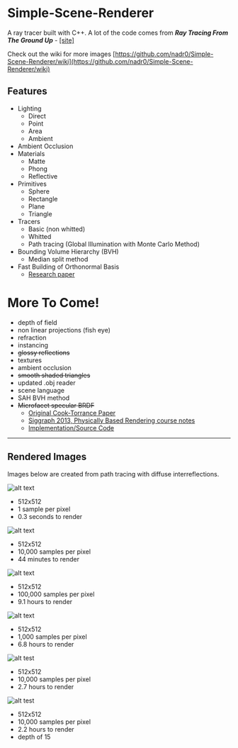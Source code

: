 # Simple-Scene-Renderer

A ray tracer built with C++. A lot of the code comes from *__Ray Tracing From The Ground Up__* -  [[site]](http://www.raytracegroundup.com/)

Check out the wiki for more images [https://github.com/nadr0/Simple-Scene-Renderer/wiki](https://github.com/nadr0/Simple-Scene-Renderer/wiki)

Features
-----

+ Lighting
    * Direct
    * Point
    * Area
    * Ambient
+ Ambient Occlusion
+ Materials
    * Matte
    * Phong
    * Reflective
+ Primitives 
    * Sphere
    * Rectangle
    * Plane
    * Triangle
+ Tracers
    * Basic (non whitted)
    * Whitted
    * Path tracing (Global Illumination with Monte Carlo Method)
+ Bounding Volume Hierarchy (BVH)
    * Median split method
+ Fast Building of Orthonormal Basis
    * [Research paper](http://orbit.dtu.dk/files/57573287/onb_frisvad_jgt2012.pdf)
    
More To Come!
=====
- depth of field
- non linear projections (fish eye)
- refraction
- instancing
- ~~glossy reflections~~
- textures
- ambient occlusion
- ~~smooth shaded triangles~~
- updated .obj reader
- scene language
- SAH BVH method
- ~~Microfacet specular BRDF~~
   * [Original Cook-Torrance Paper](http://www.cs.columbia.edu/~belhumeur/courses/appearance/cook-torrance.pdf)
   * [Siggraph 2013, Physically Based Rendering course notes](http://blog.selfshadow.com/publications/s2013-shading-course/hoffman/s2013_pbs_physics_math_notes.pdf)
   * [Implementation/Source Code](http://ruh.li/GraphicsCookTorrance.html)

-----

Rendered Images
----
Images below are created from path tracing with diffuse interreflections. 

![alt text](https://github.com/nadr0/Simple-Scene-Renderer/blob/master/SSR/1sample.png "")
* 512x512
* 1 sample per pixel
* 0.3 seconds to render

![alt text](https://github.com/nadr0/Simple-Scene-Renderer/blob/master/SSR/2663%2C10k.png "")

* 512x512
* 10,000 samples per pixel
* 44 minutes to render

![alt text](https://github.com/nadr0/Simple-Scene-Renderer/blob/master/SSR/32789%2C100k.png "")

* 512x512
* 100,000 samples per pixel
* 9.1 hours to render

![alt text](https://github.com/nadr0/Simple-Scene-Renderer/blob/master/SSR/24733%2C1k.png "")

* 512x512
* 1,000 samples per pixel
* 6.8 hours to render

![alt test](https://github.com/nadr0/Simple-Scene-Renderer/blob/master/SSR/9701%2C10k.png "")

* 512x512
* 10,000 samples per pixel
* 2.7 hours to render

![alt test](https://github.com/nadr0/Simple-Scene-Renderer/blob/master/SSR/8193%2C10k.png "")

* 512x512
* 10,000 samples per pixel
* 2.2 hours to render
* depth of 15
